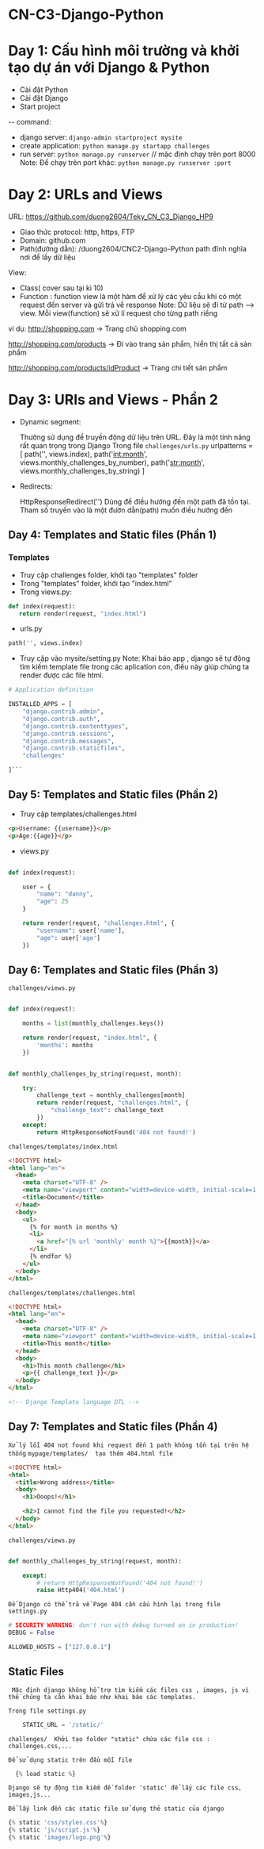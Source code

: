# CN-C3-Django-Python

# Day 1: Cấu hình môi trường và khởi tạo dự án với Django & Python

- Cài đặt Python
- Cài đặt Django
- Start project

-- command:

- django server: `django-admin startproject mysite`
- create application: `python manage.py startapp challenges`
- run server: `python manage.py runserver` // mặc định chạy trên port 8000
  Note: Để chạy trên port khác: `python manage.py runserver :port`

# Day 2: URLs and Views

URL: https://github.com/duong2604/Teky_CN_C3_Django_HP9

- Giao thức protocol: http, https, FTP
- Domain: github.com
- Path(đường dẫn): /duong2604/CNC2-Django-Python
  path đĩnh nghĩa nơi để lấy dữ liệu

View:

- Class( cover sau tại kì 10)
- Function : function view là một hàm để xử lý các yêu cầu khi có một request đến server và gửi trả về response
  Note: Dữ liệu sẽ đi từ path --> view. Mỗi view(function) sẽ xử lí request cho từng path riềng

ví dụ:
http://shopping.com -> Trang chủ shopping.com

http://shopping.com/products -> Đi vào trang sản phẩm, hiển thị tất cả sản phẩm

http://shopping.com/products/idProduct -> Trang chi tiết sản phẩm

# Day 3: URls and Views - Phần 2

- Dynamic segment:

  Thường sử dụng để truyền động dữ liệu trên URL. Đây là một tính năng rất quan trọng trong Django
  Trong file `challenges/urls.py`
  urlpatterns = [
  path('', views.index),
  path('<int:month>', views.monthly_challenges_by_number),
  path('<str:month>', views.monthly_challenges_by_string)
  ]

- Redirects:

  HttpResponseRedirect('')
  Dùng để điều hướng đến một path đã tồn tại. Tham số truyền vào là một đườn dẫn(path) muốn điều hướng đến

## Day 4: Templates and Static files (Phần 1)

### Templates

- Truy cập challenges folder, khởi tạo "templates" folder
- Trong "templates" folder, khởi tạo "index.html"
- Trong views.py:

```py
def index(request):
   return render(request, "index.html")

```

- urls.py

```py
path('', views.index)
```

- Truy cập vào mysite/setting.py
  Note: Khai báo app , django sẽ tự động tìm kiếm template file trong các aplication con, điều này giúp chúng ta render được các file html.

````py
# Application definition

INSTALLED_APPS = [
    "django.contrib.admin",
    "django.contrib.auth",
    "django.contrib.contenttypes",
    "django.contrib.sessions",
    "django.contrib.messages",
    "django.contrib.staticfiles",
    "challenges"

]```

````

## Day 5: Templates and Static files (Phần 2)

- Truy cập templates/challenges.html

```html
<p>Username: {{username}}</p>
<p>Age:{{age}}</p>
```

- views.py

```py

def index(request):

    user = {
        "name": "danny",
        "age": 25
    }

    return render(request, "challenges.html", {
        "username": user['name'],
        "age": user['age']
    })
```

## Day 6: Templates and Static files (Phần 3)

`challenges/views.py`

```py

def index(request):

    months = list(monthly_challenges.keys())

    return render(request, "index.html", {
        'months': months
    })


def monthly_challenges_by_string(request, month):

    try:
        challenge_text = monthly_challenges[month]
        return render(request, "challenges.html", {
            "challenge_text": challenge_text
        })
    except:
        return HttpResponseNotFound('404 not found!')

```

`challenges/templates/index.html`

```html
<!DOCTYPE html>
<html lang="en">
  <head>
    <meta charset="UTF-8" />
    <meta name="viewport" content="width=device-width, initial-scale=1.0" />
    <title>Document</title>
  </head>
  <body>
    <ul>
      {% for month in months %}
      <li>
        <a href="{% url 'monthly' month %}">{{month}}</a>
      </li>
      {% endfor %}
    </ul>
  </body>
</html>
```

`challenges/templates/challenges.html`

```html
<!DOCTYPE html>
<html lang="en">
  <head>
    <meta charset="UTF-8" />
    <meta name="viewport" content="width=device-width, initial-scale=1.0" />
    <title>This month</title>
  </head>
  <body>
    <h1>This month challenge</h1>
    <p>{{ challenge_text }}</p>
  </body>
</html>

<!-- Django Template language DTL -->
```

## Day 7: Templates and Static files (Phần 4)

`Xử lý lỗi 404 not found khi request đến 1 path không tồn tại trên hệ thống`
`mypage/templates/  tạo thêm 404.html file`

```html
<!DOCTYPE html>
<html>
  <title>Wrong address</title>
  <body>
    <h1>Ooops!</h1>

    <h2>I cannot find the file you requested!</h2>
  </body>
</html>
```

`challenges/views.py`

```py

def monthly_challenges_by_string(request, month):

    except:
        # return HttpResponseNotFound('404 not found!')
        raise Http404('404.html')

```

`Để Django có thể trả về Page 404 cần cấu hình lại trong file settings.py`

```py
# SECURITY WARNING: don't run with debug turned on in production!
DEBUG = False

ALLOWED_HOSTS = ["127.0.0.1"]
```

## Static Files

` Mặc định django không hỗ trợ tìm kiếm các files css , images, js vì thế chúng ta cần khai báo như khai báo các templates.`

`Trong file settings.py`

```py
    STATIC_URL = '/static/'
```

`challenges/  Khởi tạo folder "static" chứa các file css : challenges.css,...`


`Để sử dụng static trên đầu mỗi file`
```py
  {% load static %}
```
`Django sẽ tự động tìm kiếm đế folder 'static' để lấy các file css, images,js...`

`Để lấy link đến các static file sử dụng thẻ static của django`

```py
{% static 'css/styles.css'%}
{% static 'js/script.js'%}
{% static 'images/logo.png'%}
```